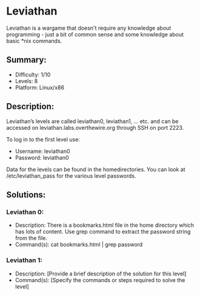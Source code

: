 # Leviathan
Leviathan is a wargame that doesn't require any knowledge about programming - just a bit of common sense and some knowledge about basic *nix commands.

## Summary:
- Difficulty: 1/10
- Levels: 8
- Platform: Linux/x86

## Description:
Leviathan’s levels are called leviathan0, leviathan1, … etc. and can be accessed on leviathan.labs.overthewire.org through SSH on port 2223.

To log in to the first level use:
- Username: leviathan0
- Password: leviathan0

Data for the levels can be found in the homedirectories. You can look at /etc/leviathan_pass for the various level passwords.

## Solutions:

### Leviathan 0:

- Description: There is a bookmarks.html file in the home directory which has lots of content. Use grep command to extract the password string from the file.
- Command(s): cat bookmarks.html | grep password

### Leviathan 1:

- Description: [Provide a brief description of the solution for this level]
- Command(s): [Specify the commands or steps required to solve the level]
